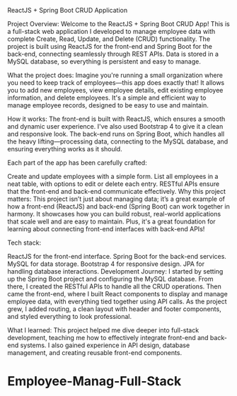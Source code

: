 ReactJS + Spring Boot CRUD Application

Project Overview:
Welcome to the ReactJS + Spring Boot CRUD App! This is a full-stack web application I developed to manage employee data with complete Create, Read, Update, and Delete (CRUD) functionality. The project is built using ReactJS for the front-end and Spring Boot for the back-end, connecting seamlessly through REST APIs. Data is stored in a MySQL database, so everything is persistent and easy to manage.

What the project does:
Imagine you're running a small organization where you need to keep track of employees—this app does exactly that! It allows you to add new employees, view employee details, edit existing employee information, and delete employees. It's a simple and efficient way to manage employee records, designed to be easy to use and maintain.

How it works:
The front-end is built with ReactJS, which ensures a smooth and dynamic user experience. I've also used Bootstrap 4 to give it a clean and responsive look. The back-end runs on Spring Boot, which handles all the heavy lifting—processing data, connecting to the MySQL database, and ensuring everything works as it should.

Each part of the app has been carefully crafted:

Create and update employees with a simple form.
List all employees in a neat table, with options to edit or delete each entry.
RESTful APIs ensure that the front-end and back-end communicate effectively.
Why this project matters:
This project isn’t just about managing data; it’s a great example of how a front-end (ReactJS) and back-end (Spring Boot) can work together in harmony. It showcases how you can build robust, real-world applications that scale well and are easy to maintain. Plus, it's a great foundation for learning about connecting front-end interfaces with back-end APIs!

Tech stack:

ReactJS for the front-end interface.
Spring Boot for the back-end services.
MySQL for data storage.
Bootstrap 4 for responsive design.
JPA for handling database interactions.
Development Journey:
I started by setting up the Spring Boot project and configuring the MySQL database. From there, I created the RESTful APIs to handle all the CRUD operations. Then came the front-end, where I built React components to display and manage employee data, with everything tied together using API calls. As the project grew, I added routing, a clean layout with header and footer components, and styled everything to look professional.

What I learned:
This project helped me dive deeper into full-stack development, teaching me how to effectively integrate front-end and back-end systems. I also gained experience in API design, database management, and creating reusable front-end components.
# Employee-Manag-Full-Stack
